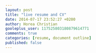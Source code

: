 ```yaml
---
layout: post
title: "live resume and CV"
date: 2014-07-17 23:52:27 +0200
author: Horea Christian
gooleplus_user: 117525803180879614771
comments: true
categories: [resume, document outline]
published: false
---
```



